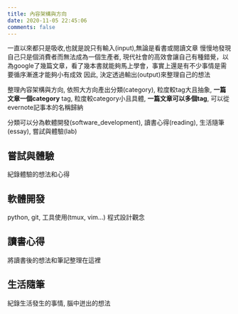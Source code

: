 ```yaml
---
title: 內容架構與方向
date: 2020-11-05 22:45:06
comments: false
---
```



一直以來都只是吸收,也就是說只有輸入(input),無論是看書或閱讀文章
慢慢地發現自己只是個消費者而無法成為一個生產者, 現代社會的高效會讓自己有種錯覺，以為google了幾篇文章，看了幾本書就能夠馬上學會，事實上還是有不少事情是需要循序漸進才能夠小有成效
因此, 決定透過輸出(output)來整理自己的想法

整理內容架構與方向, 
依照大方向產出分類(category), 粒度較tag大且抽象, **一篇文章一個category**
tag, 粒度較category小且具體,  **一篇文章可以多個tag**, 可以從evernote記事本的名稱歸納

分類可以分為軟體開發(software_development), 讀書心得(reading), 生活隨筆(essay), 嘗試與體驗(lab)

## 嘗試與體驗
紀錄體驗的想法和心得

## 軟體開發
python, git, 工具使用(tmux, vim...)
程式設計觀念

## 讀書心得
將讀書後的想法和筆記整理在這裡

## 生活隨筆
紀錄生活發生的事情, 腦中迸出的想法
